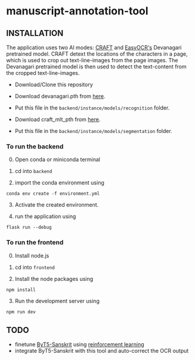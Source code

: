 # manuscript-annotation-tool

## INSTALLATION
The application uses two AI modes: [CRAFT](https://github.com/clovaai/CRAFT-pytorch) and [EasyOCR's](https://github.com/JaidedAI) Devanagari pretrained model. CRAFT detext the locations of the characters in a page, which is used to crop out text-line-images from the page images.
The Devanagari pretrained model is then used to detect the text-content from the cropped text-line-images. 

- Download/Clone this repository

- Download devanagari.pth from [here](https://github.com/JaidedAI/EasyOCR/releases/download/pre-v1.1.6/devanagari.zip). 
- Put this file in the `backend/instance/models/recognition` folder.


- Download craft_mlt_pth from [here](https://huggingface.co/amitesh863/craft/resolve/main/craft_mlt_25k.pth?download=true). 
- Put this file in the `backend/instance/models/segmentation` folder.

### To run the backend

0. Open conda or miniconda terminal

1. cd into `backend`

2. import the conda environment using 
```
conda env create -f environment.yml
```
3. Activate the created environment.

4. run the application using 
```
flask run --debug
```

### To run the frontend

0. Install node.js

1. cd into `frontend`

2. Install the node packages using

```
npm install
```

3. Run the development server using 
```
npm run dev
```


## TODO
- finetune [ByT5-Sanskrit](https://huggingface.co/chronbmm/sanskrit-byt5-ocr-postcorrection) using [reinforcement learning](https://arxiv.org/abs/2501.17161)
- integrate ByT5-Sanskrit with this tool and auto-correct the OCR output
 
